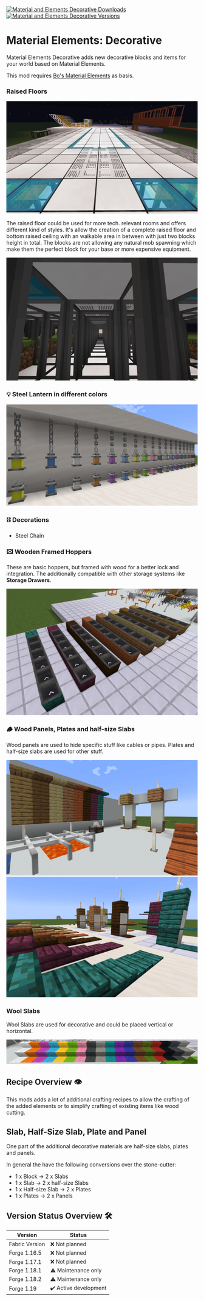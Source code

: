 [![Material and Elements Decorative Downloads](http://cf.way2muchnoise.eu/full_material-elements-decorative_downloads.svg)](https://www.curseforge.com/minecraft/mc-mods/material-elements-decorative)
[![Material and Elements Decorative Versions](http://cf.way2muchnoise.eu/versions/Minecraft_material-elements-decorative_all.svg)](https://www.curseforge.com/minecraft/mc-mods/material-elements-decorative)

# Material Elements: Decorative

Material Elements Decorative adds new decorative blocks and items for your world based on Material Elements.

This mod requires [Bo's Material Elements][material-elements] as basis.

### Raised Floors

![Raised Floor top][raised_floor_top]

The raised floor could be used for more tech. relevant rooms and offers different kind of styles.
It's allow the creation of a complete raised floor and bottom raised ceiling with an walkable area in between with just two blocks height in total.
The blocks are not allowing any natural mob spawning which make them the perfect block for your base or more expensive equipment.

![Raised Floor bottom][raised_floor_bottom]

### 💡 Steel Lantern in different colors

![Steel Lantern][steel_lantern]

### ⛓️ Decorations

- Steel Chain

### 🖾 Wooden Framed Hoppers

These are basic hoppers, but framed with wood for a better lock and integration.
The additionally compatible with other storage systems like **Storage Drawers**.

![Framed Hoppers][framed_hoppers]

### 🪵 Wood Panels, Plates and half-size Slabs

Wood panels are used to hide specific stuff like cables or pipes.
Plates and half-size slabs are used for other stuff.

![Panel Plates Slap 01][panel_plates_slap_01]
![Panel Plates Slap 02][panel_plates_slap_02]

### Wool Slabs

Wool Slabs are used for decorative and could be placed vertical or horizontal.

![Wool Slab][wool_slab]

## Recipe Overview 👁️

This mods adds a lot of additional crafting recipes to allow the crafting of the added elements or to simplify crafting of existing items like wood cutting.

## Slab, Half-Size Slab, Plate and Panel

One part of the additional decorative materials are half-size slabs, plates and panels.

In general the have the following conversions over the stone-cutter:

- 1 x Block -> 2 x Slabs
- 1 x Slab -> 2 x half-size Slabs
- 1 x Half-size Slab -> 2 x Plates
- 1 x Plates -> 2 x Panels

## Version Status Overview 🛠️

| Version        | Status                |
| -------------- | --------------------- |
| Fabric Version | ❌ Not planned        |
| Forge 1.16.5   | ❌ Not planned        |
| Forge 1.17.1   | ❌ Not planned        |
| Forge 1.18.1   | ⚠️ Maintenance only   |
| Forge 1.18.2   | ⚠️ Maintenance only   |
| Forge 1.19     | ✔️ Active development |

[material-elements]: https://www.curseforge.com/minecraft/mc-mods/material-elements
[material-elements-armor-tools-and-weapons]: https://www.curseforge.com/minecraft/mc-mods/material-elements-armor-tools-and-weapons

[framed_hoppers]: examples/screenshots/framed_hoppers.png
[panel_plates_slap_01]: examples/screenshots/panel_plates_slaps.png
[panel_plates_slap_02]: examples/screenshots/panel_plates_slaps_02.png
[raised_floor_bottom]: examples/screenshots/raised_floor_bottom.png
[raised_floor_top]: examples/screenshots/raised_floor_top.png
[steel_lantern]: examples/screenshots/steel_lantern.png
[wool_slab]: examples/screenshots/wool_slab.png
